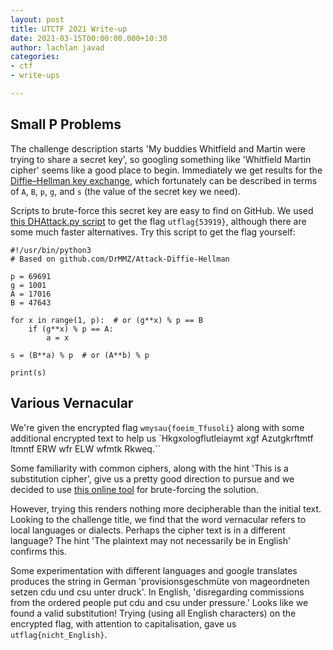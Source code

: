 ```yaml
---
layout: post
title: UTCTF 2021 Write-up
date: 2021-03-15T00:00:00.000+10:30
author: lachlan javad
categories:
- ctf
- write-ups

---
```

## Small P Problems

The challenge description starts 'My buddies Whitfield and Martin were trying to share a secret key', so googling something like 'Whitfield Martin cipher' seems like a good place to begin. Immediately we get results for the [Diffie–Hellman key exchange](https://en.wikipedia.org/wiki/Diffie%E2%80%93Hellman_key_exchange), which fortunately can be described in terms of `A`, `B`, `p`, `g`, and `s` (the value of the secret key we need).

Scripts to brute-force this secret key are easy to find on GitHub. We used [this DHAttack.py script](https://github.com/zhangpengpengpeng/Diffie-Hellman-Algorithm) to get the flag `utflag{53919}`, although there are some much faster alternatives. Try this script to get the flag yourself:

    #!/usr/bin/python3
    # Based on github.com/DrMMZ/Attack-Diffie-Hellman
    
    p = 69691
    g = 1001
    A = 17016
    B = 47643
    
    for x in range(1, p):  # or (g**x) % p == B
        if (g**x) % p == A:
            a = x
    
    s = (B**a) % p  # or (A**b) % p
    
    print(s)

## Various Vernacular

We're given the encrypted flag `wmysau{foeim_Tfusoli}` along with some additional encrypted text to help us \`Hkgxologflutleiaymt xgf Azutgkrftmtf ltmntf ERW wfr ELW wfmtk Rkweq.\`\`

Some familiarity with common ciphers, along with the hint 'This is a substitution cipher', give us a pretty good direction to pursue and we decided to use [this online tool](https://www.boxentriq.com/code-breaking/cryptogram "Substitution Cipher Solver Tool") for brute-forcing the solution.

However, trying this renders nothing more decipherable than the initial text. Looking to the challenge title, we find that the word vernacular refers to local languages or dialects. Perhaps the cipher text is in a different language? The hint 'The plaintext may not necessarily be in English' confirms this.

Some experimentation with different languages and google translates produces the string in German 'provisionsgeschmüte von mageordneten setzen cdu und csu unter druck'. In English, 'disregarding commissions from the ordered people put cdu and csu under pressure.' Looks like we found a valid substitution! Trying (using all English characters) on the encrypted flag, with attention to capitalisation, gave us `utflag{nicht_English}`.
